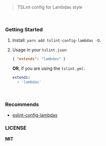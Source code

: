 > TSLint config for Lambdas style 


<br/>

### Getting Started

1. Install: `yarn add tslint-config-lambdas -D`.

2. Usage in your `tslint.json`:

    ```json
    { "extends": "lambdas" }
    ```

    **OR**, if you are using the `tslint.yml`:
    ```yml
    extends:
      - 'lambdas'
    ```

<br/>

### Recommends

  - [eslint-config-lambdas](https://github.com/WittBulter/eslint-config-lambdas/)

### LICENSE

**MIT**

